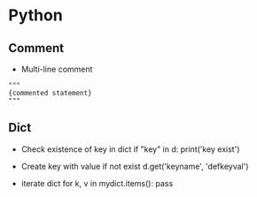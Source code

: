 # Python 

## Comment
+ Multi-line comment
```
"""
{commented statement}
"""
```
## Dict
+ Check existence of key in dict
if "key" in d:
    print('key exist')

+ Create key with value if not exist
d.get('keyname', 'defkeyval')

+ iterate dict
for k, v in mydict.items():
    pass
